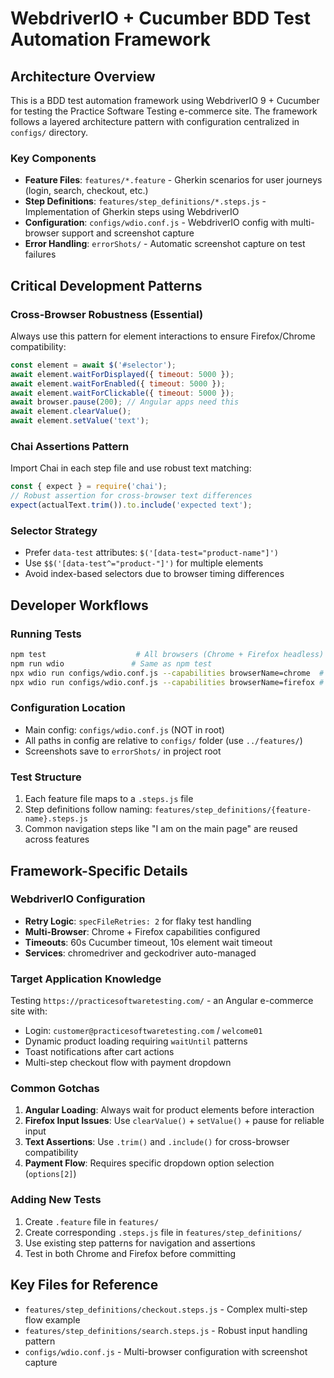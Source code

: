 # WebdriverIO + Cucumber BDD Test Automation Framework

## Architecture Overview
This is a BDD test automation framework using WebdriverIO 9 + Cucumber for testing the Practice Software Testing e-commerce site. The framework follows a layered architecture pattern with configuration centralized in `configs/` directory.

### Key Components
- **Feature Files**: `features/*.feature` - Gherkin scenarios for user journeys (login, search, checkout, etc.)
- **Step Definitions**: `features/step_definitions/*.steps.js` - Implementation of Gherkin steps using WebdriverIO
- **Configuration**: `configs/wdio.conf.js` - WebdriverIO config with multi-browser support and screenshot capture
- **Error Handling**: `errorShots/` - Automatic screenshot capture on test failures

## Critical Development Patterns

### Cross-Browser Robustness (Essential)
Always use this pattern for element interactions to ensure Firefox/Chrome compatibility:
```javascript
const element = await $('#selector');
await element.waitForDisplayed({ timeout: 5000 });
await element.waitForEnabled({ timeout: 5000 });
await element.waitForClickable({ timeout: 5000 });
await browser.pause(200); // Angular apps need this
await element.clearValue();
await element.setValue('text');
```

### Chai Assertions Pattern
Import Chai in each step file and use robust text matching:
```javascript
const { expect } = require('chai');
// Robust assertion for cross-browser text differences
expect(actualText.trim()).to.include('expected text');
```

### Selector Strategy
- Prefer `data-test` attributes: `$('[data-test="product-name"]')`
- Use `$$('[data-test^="product-"]')` for multiple elements
- Avoid index-based selectors due to browser timing differences

## Developer Workflows

### Running Tests
```bash
npm test                    # All browsers (Chrome + Firefox headless)
npm run wdio               # Same as npm test
npx wdio run configs/wdio.conf.js --capabilities browserName=chrome  # Chrome only
npx wdio run configs/wdio.conf.js --capabilities browserName=firefox # Firefox only
```

### Configuration Location
- Main config: `configs/wdio.conf.js` (NOT in root)
- All paths in config are relative to `configs/` folder (use `../features/`)
- Screenshots save to `errorShots/` in project root

### Test Structure
1. Each feature file maps to a `.steps.js` file
2. Step definitions follow naming: `features/step_definitions/{feature-name}.steps.js`
3. Common navigation steps like "I am on the main page" are reused across features

## Framework-Specific Details

### WebdriverIO Configuration
- **Retry Logic**: `specFileRetries: 2` for flaky test handling
- **Multi-Browser**: Chrome + Firefox capabilities configured
- **Timeouts**: 60s Cucumber timeout, 10s element wait timeout
- **Services**: chromedriver and geckodriver auto-managed

### Target Application Knowledge
Testing `https://practicesoftwaretesting.com/` - an Angular e-commerce site with:
- Login: `customer@practicesoftwaretesting.com` / `welcome01`
- Dynamic product loading requiring `waitUntil` patterns
- Toast notifications after cart actions
- Multi-step checkout flow with payment dropdown

### Common Gotchas
1. **Angular Loading**: Always wait for product elements before interaction
2. **Firefox Input Issues**: Use `clearValue()` + `setValue()` + pause for reliable input
3. **Text Assertions**: Use `.trim()` and `.include()` for cross-browser compatibility
4. **Payment Flow**: Requires specific dropdown option selection (`options[2]`)

### Adding New Tests
1. Create `.feature` file in `features/`
2. Create corresponding `.steps.js` file in `features/step_definitions/`
3. Use existing step patterns for navigation and assertions
4. Test in both Chrome and Firefox before committing

## Key Files for Reference
- `features/step_definitions/checkout.steps.js` - Complex multi-step flow example
- `features/step_definitions/search.steps.js` - Robust input handling pattern
- `configs/wdio.conf.js` - Multi-browser configuration with screenshot capture